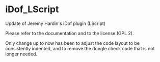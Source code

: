 iDof_LScript
============

Update of Jeremy Hardin's iDof plugin (LScript)

Please refer to the documentation and to the license (GPL 2).

Only change up to now has been to adjust the code layout to be consistently indented, and to remove the dongle check code that is not longer needed.

